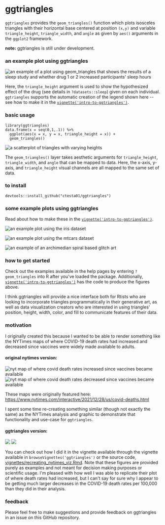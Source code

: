 # ggtriangles

`ggtriangles` provides the `geom_triangles()` function which plots isosceles
triangles with their horizontal base centered at position `(x,y)` and variable
`triangle_height`, `triangle_width`, and `angle` as given by `aes()` arguments
in the `ggplot2` framework.

**note:** ggtriangles is still under development. 

### an example plot using ggtriangles

![an example of a plot using geom_triangles that shows the results of a sleep study and whether drug 1 or 2 increased participants' sleep hours](img/sleep.png)

Here, the `triangle_height` argument is used to show the hypothesized effect of the 
drug (see details in `?datasets::sleep`) given on each individual. `ggtriangles`
supports the automatic creation of the legend shown here -- see how to make it 
in the [`vignette('intro-to-ggtriangles')`](vignettes/intro-to-ggtriangles.Rmd).

### basic usage

    library(ggtriangles)
    data.frame(x = seq(0,1,.1)) %>%
      ggplot(aes(x = x, y = x, triangle_height = x)) +
      geom_triangles()

![a scatterplot of triangles with varying heights](img/simplest_example.png)

The `geom_triangles()` layer takes aesthetic arguments for `triangle_height`,
`triangle_width`, and `angle` that can be mapped to data. Here, the x-axis,
y-axis, and `triangle_height` visual channels are all mapped to the same set of 
data.

### to install

    devtools::install_github("ctesta01/ggtriangles")

### some example plots using ggtriangles

Read about how to make these in the [`vignette('intro-to-ggtriangles')`](vignettes/intro-to-ggtriangles.Rmd).

![an example plot using the iris dataset](img/iris.png)

![an example plot using the mtcars dataset](img/mtcars.png)

![an example of an archimedian spiral based glitch art](img/spiral.png)


### how to get started

Check out the examples available in the help pages by entering `?geom_triangles` into
R after you've loaded the package. Additionally, [`vignette('intro-to-ggtriangles')`](vignettes/intro-to-ggtriangles.Rmd)
has the code to produce the figures above.

I think ggtriangles will provide a nice interface both for Rtists who are
looking to incorporate triangles programmatically in their generative art, as
well as data visualization creators who are interested in using triangles'
position, height, width, color, and fill to communicate features of
their data.

### motivation

I originally created this because I wanted to be able to render something like
the NYTimes maps of where COVID-19 death rates had increased and decreased since
vaccines were widely made available to adults.

#### original nytimes version:

![nyt map of where covid death rates increased since vaccines became available](img/nyt_increased_orig.png)
![nyt map of where covid death rates decreased since vaccines became available](img/nyt_decreased_orig.png)

These maps were originally featured here: <https://www.nytimes.com/interactive/2021/12/28/us/covid-deaths.html> 

I spent some time re-creating something similar (though not exactly the
same) as the NYTimes analysis and graphic to demonstrate that functionality and
use-case for `ggtriangles`.

#### ggtriangles version:

![](img/nyt_increased_counties.png)
![](img/nyt_decreased_counties.png)

You can check out how I did it in the vignette available through the vignette
available in `browseVignettes('ggtriangles')` or the source code,
[vignettes/recreating_nytimes_viz.Rmd](vignettes/recreating_nytimes_viz.Rmd).
Note that these figures are provided purely as examples and not meant for
decision making purposes or scientific usage. I'm pleased with how well I was
able to replicate their plot of where death rates had increased, but I can't say
for sure why I appear to be getting much larger decreases in the COVID-19 death
rates per 100,000 than they did in their analysis.


### feedback

Please feel free to make suggestions and provide feedback on ggtriangles in an
issue on this GitHub repository.
